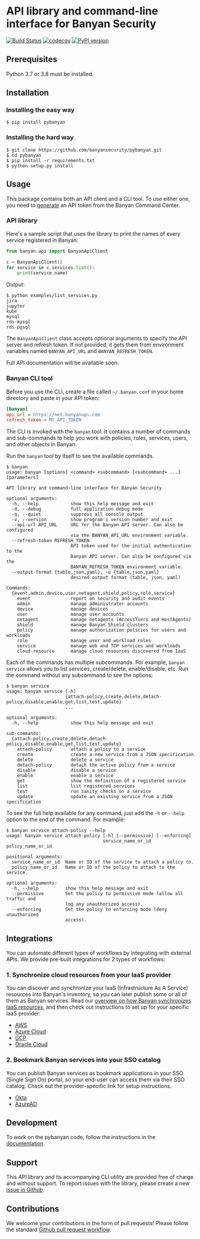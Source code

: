 # API library and command-line interface for Banyan Security
[![Build Status](https://travis-ci.org/banyansecurity/pybanyan.svg?branch=master)](https://travis-ci.org/banyansecurity/pybanyan)
[![codecov](https://codecov.io/gh/banyansecurity/pybanyan/branch/master/graph/badge.svg)](https://codecov.io/gh/banyansecurity/pybanyan)
[![PyPI version](https://badge.fury.io/py/pybanyan.svg)](https://badge.fury.io/py/pybanyan)


## Prerequisites
Python 3.7 or 3.8 must be installed.

## Installation 
### Installing the easy way

```console
$ pip install pybanyan
```

### Installing the hard way

```console
$ git clone https://github.com/banyansecurity/pybanyan.git
$ cd pybanyan
$ pip install -r requirements.txt
$ python setup.py install
```

## Usage

This package contains both an API client and a CLI tool.
To use either one, you need to [generate] an API token from the Banyan Command Center.

### API library

Here's a sample script that uses the library to print the names of every service registered in Banyan:

```python
from banyan.api import BanyanApiClient

c = BanyanApiClient()
for service in c.services.list():
    print(service.name)
```

Output:
```console
$ python examples/list_services.py
jira
jupyter
kube
mysql
rds-mysql
rds-pgsql
```

The `BanyanApiClient` class accepts optional arguments to specify the API server and refresh token. If not provided, 
it gets them from environment variables named `BANYAN_API_URL` and `BANYAN_REFRESH_TOKEN`.

Full API documentation will be available soon.

### Banyan CLI tool

Before you use the CLI, create a file called `~/.banyan.conf` in your home directory and paste in your API token:

```ini
[banyan]
api_url = https://net.banyanops.com
refresh_token = MY_API_TOKEN
```

The CLI is invoked with the `banyan` tool. It contains a number of commands and sub-commands to help you work
with policies, roles, services, users, and other objects in Banyan. 

Run the `banyan` tool by itself to see the available commands.

```console
$ banyan
usage: banyan [options] <command> <subcommand> [<subcommand> ...] [parameters]

API library and command-line interface for Banyan Security

optional arguments:
  -h, --help            show this help message and exit
  -d, --debug           full application debug mode
  -q, --quiet           suppress all console output
  -v, --version         show program's version number and exit
  --api-url API_URL     URL for the Banyan API server. Can also be configured
                        via the BANYAN_API_URL environment variable.
  --refresh-token REFRESH_TOKEN
                        API token used for the initial authentication to the
                        Banyan API server. Can also be configured via the
                        BANYAN_REFRESH_TOKEN environment variable.
  --output-format {table,json,yaml}, -o {table,json,yaml}
                        desired output format (table, json, yaml)

Commands:
  {event,admin,device,user,netagent,shield,policy,role,service}
    event               report on security and audit events
    admin               manage administrator accounts
    device              manage devices
    user                manage user accounts
    netagent            manage netagents (AccessTiers and HostAgents)
    shield              manage Banyan Shield clusters
    policy              manage authorization policies for users and workloads
    role                manage user and workload roles
    service             manage web and TCP services and workloads
    cloud-resource      manage cloud resources discovered from IaaS
```

Each of the commands has multiple subcommands. For example, `banyan service` allows you to list services, create/delete, enable/disable, etc. Run the command without any subcommand to see the options:

```console
$ banyan service
usage: banyan service [-h]
                      {attach-policy,create,delete,detach-policy,disable,enable,get,list,test,update}
                      ...

optional arguments:
  -h, --help            show this help message and exit

sub-commands:
  {attach-policy,create,delete,detach-policy,disable,enable,get,list,test,update}
    attach-policy       attach a policy to a service
    create              create a new service from a JSON specification
    delete              delete a service
    detach-policy       detach the active policy from a service
    disable             disable a service
    enable              enable a service
    get                 show the definition of a registered service
    list                list registered services
    test                run sanity checks on a service
    update              update an existing service from a JSON specification
```

To see the full help available for any command, just add the `-h` or `--help` option to the end of the command. 
For example:

```console
$ banyan service attach-policy --help
usage: banyan service attach-policy [-h] [--permissive] [--enforcing]
                                    service_name_or_id policy_name_or_id

positional arguments:
  service_name_or_id  Name or ID of the service to attach a policy to.
  policy_name_or_id   Name or ID of the policy to attach to the service.

optional arguments:
  -h, --help          show this help message and exit
  --permissive        Set the policy to permissive mode (allow all traffic and
                      log any unauthorized access).
  --enforcing         Set the policy to enforcing mode (deny unauthorized
                      access).
```

## Integrations

You can automate different types of workflows by integrating with external APIs. We provide pre-built integrations for 2 types of workflows:

### 1. Synchronize cloud resources from your IaaS provider

You can discover and synchronize your IaaS (Infrastructure As A Service) resources into Banyan's inventory, so you can later publish some or all of them as Banyan services. Read our [overview on how Banyan synchronizes IaaS resources](docs/iaas/README.md), and then check out instructions to set up for your specific IaaS provider:

- [AWS](docs/iaas/aws.md)
- [Azure Cloud](docs/iaas/azure_cloud.md)
- [GCP](docs/iaas/gcp.md)
- [Oracle Cloud](docs/iaas/oracle_cloud.md)

### 2. Bookmark Banyan services into your SSO catalog

You can publish Banyan services as bookmark applications in your SSO (Single Sign On) portal, so your end-user can access them via their SSO catalog. Check out the provider-specific link for setup instructions.

- [Okta](banyan/ext/okta/)
- [AzureAD](banyan/ext/azuread/)


## Development

To work on the pybanyan code, follow the instructions in the [documentation][devel]. 

## Support

This API library and its accompanying CLI utility are provided free of charge and without support. To report 
issues with the library, please create a new [issue in Github][github-issue].

## Contributions

We welcome your contributions in the form of pull requests! Please follow the standard [Github pull request 
workflow][github-pr].

[generate]: https://net.banyanops.com/app/myprofile
[github-pr]: https://gist.github.com/Chaser324/ce0505fbed06b947d962
[github-issue]: https://github.com/banyansecurity/pybanyan/issues/new
[devel]: https://pybanyan.readthedocs.io/development.html